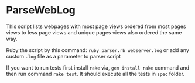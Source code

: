 # ParseWebLog

This script lists webpages with most page views ordered from most pages views to less page views and unique pages views also ordered the same way.

Ruby the script by this command:
`ruby parser.rb webserver.log` or add any custom `.log` file as a parameter to parser script

If you want to run tests first install `rake` via, `gem install rake` command and then run command `rake test`.
It should execute all the tests in `spec` folder.
